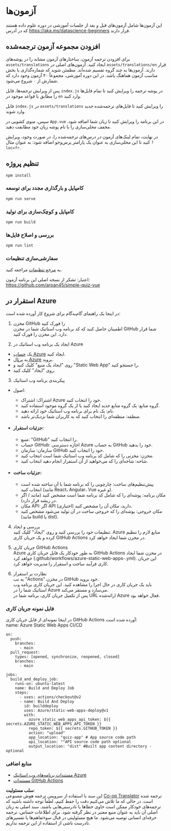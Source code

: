 <!--
CO_OP_TRANSLATOR_METADATA:
{
  "original_hash": "e92c33ea498915a13c9aec162616db18",
  "translation_date": "2025-08-24T00:39:18+00:00",
  "source_file": "quiz-app/README.md",
  "language_code": "fa"
}
-->
# آزمون‌ها

این آزمون‌ها شامل آزمون‌های قبل و بعد از جلسات آموزشی در دوره علوم داده هستند که در آدرس https://aka.ms/datascience-beginners قرار دارند.

## افزودن مجموعه آزمون ترجمه‌شده

برای افزودن ترجمه آزمون، ساختارهای آزمون مشابه را در پوشه‌های `assets/translations` ایجاد کنید. آزمون‌های اصلی در `assets/translations/en` قرار دارند. آزمون‌ها به چند گروه تقسیم شده‌اند. مطمئن شوید که شماره‌گذاری با بخش مناسب آزمون هماهنگ باشد. در این دوره آموزشی، مجموعاً ۴۰ آزمون وجود دارد که شمارش از ۰ شروع می‌شود.

پس از ویرایش ترجمه‌ها، فایل `index.js` در پوشه ترجمه را ویرایش کنید تا تمام فایل‌ها را مطابق با قواعد موجود در `en` وارد کنید.

فایل `index.js` در `assets/translations` را ویرایش کنید تا فایل‌های ترجمه‌شده جدید وارد شوند.

سپس، منوی کشویی در `App.vue` در این برنامه را ویرایش کنید تا زبان شما اضافه شود. مخفف محلی‌سازی را با نام پوشه زبان خود مطابقت دهید.

در نهایت، تمام لینک‌های آزمون در درس‌های ترجمه‌شده را، در صورت وجود، ویرایش کنید تا این محلی‌سازی به عنوان یک پارامتر پرس‌وجو اضافه شود: به عنوان مثال `?loc=fr`.

## تنظیم پروژه

```
npm install
```

### کامپایل و بارگذاری مجدد برای توسعه

```
npm run serve
```

### کامپایل و کوچک‌سازی برای تولید

```
npm run build
```

### بررسی و اصلاح فایل‌ها

```
npm run lint
```

### سفارشی‌سازی تنظیمات

به [مرجع تنظیمات](https://cli.vuejs.org/config/) مراجعه کنید.

اعتبار: تشکر از نسخه اصلی این برنامه آزمون: https://github.com/arpan45/simple-quiz-vue

## استقرار در Azure

در اینجا یک راهنمای گام‌به‌گام برای شروع کار آورده شده است:

1. مخزن GitHub را فورک کنید  
اطمینان حاصل کنید که کد برنامه وب استاتیک شما در مخزن GitHub شما قرار دارد. این مخزن را فورک کنید.

2. ایجاد یک برنامه وب استاتیک در Azure  
- یک [حساب Azure](http://azure.microsoft.com) ایجاد کنید.  
- به [پرتال Azure](https://portal.azure.com) بروید.  
- روی "ایجاد یک منبع" کلیک کنید و "Static Web App" را جستجو کنید.  
- روی "ایجاد" کلیک کنید.  

3. پیکربندی برنامه وب استاتیک  
- اصول:  
  - اشتراک: اشتراک Azure خود را انتخاب کنید.  
  - گروه منابع: یک گروه منابع جدید ایجاد کنید یا از یک گروه موجود استفاده کنید.  
  - نام: یک نام برای برنامه وب استاتیک خود ارائه دهید.  
  - منطقه: منطقه‌ای را انتخاب کنید که به کاربران شما نزدیک‌تر باشد.  

- #### جزئیات استقرار:  
  - منبع: "GitHub" را انتخاب کنید.  
  - حساب GitHub: اجازه دسترسی Azure به حساب GitHub خود را بدهید.  
  - سازمان: سازمان GitHub خود را انتخاب کنید.  
  - مخزن: مخزنی را که شامل کد برنامه وب استاتیک شما است انتخاب کنید.  
  - شاخه: شاخه‌ای را که می‌خواهید از آن استقرار انجام دهید انتخاب کنید.  

- #### جزئیات ساخت:  
  - پیش‌تنظیم‌های ساخت: چارچوبی را که برنامه شما با آن ساخته شده است انتخاب کنید (مانند React، Angular، Vue و غیره).  
  - مکان برنامه: پوشه‌ای را که شامل کد برنامه شما است مشخص کنید (مانند / اگر در ریشه قرار دارد).  
  - مکان API: اگر API دارید، مکان آن را مشخص کنید (اختیاری).  
  - مکان خروجی: پوشه‌ای را که خروجی ساخت در آن تولید می‌شود مشخص کنید (مانند build یا dist).  

4. بررسی و ایجاد  
تنظیمات خود را بررسی کنید و روی "ایجاد" کلیک کنید. Azure منابع لازم را تنظیم کرده و یک جریان کاری GitHub Actions در مخزن شما ایجاد خواهد کرد.

5. جریان کاری GitHub Actions  
Azure به طور خودکار یک فایل جریان کاری GitHub Actions در مخزن شما ایجاد خواهد کرد (.github/workflows/azure-static-web-apps-<name>.yml). این جریان کاری فرآیند ساخت و استقرار را مدیریت خواهد کرد.

6. نظارت بر استقرار  
به تب "Actions" در مخزن GitHub خود بروید.  
باید یک جریان کاری در حال اجرا را مشاهده کنید. این جریان کاری برنامه وب استاتیک شما را در Azure می‌سازد و مستقر می‌کند.  
پس از تکمیل جریان کاری، برنامه شما در URL ارائه‌شده Azure فعال خواهد بود.

### فایل نمونه جریان کاری

در اینجا نمونه‌ای از فایل جریان کاری GitHub Actions آورده شده است:  
name: Azure Static Web Apps CI/CD  
```
on:
  push:
    branches:
      - main
  pull_request:
    types: [opened, synchronize, reopened, closed]
    branches:
      - main

jobs:
  build_and_deploy_job:
    runs-on: ubuntu-latest
    name: Build and Deploy Job
    steps:
      - uses: actions/checkout@v2
      - name: Build And Deploy
        id: builddeploy
        uses: Azure/static-web-apps-deploy@v1
        with:
          azure_static_web_apps_api_token: ${{ secrets.AZURE_STATIC_WEB_APPS_API_TOKEN }}
          repo_token: ${{ secrets.GITHUB_TOKEN }}
          action: "upload"
          app_location: "quiz-app" # App source code path
          api_location: ""API source code path optional
          output_location: "dist" #Built app content directory - optional
```

### منابع اضافی  
- [مستندات برنامه‌های وب استاتیک Azure](https://learn.microsoft.com/azure/static-web-apps/getting-started)  
- [مستندات GitHub Actions](https://docs.github.com/actions/use-cases-and-examples/deploying/deploying-to-azure-static-web-app)  

**سلب مسئولیت**:  
این سند با استفاده از سرویس ترجمه هوش مصنوعی [Co-op Translator](https://github.com/Azure/co-op-translator) ترجمه شده است. در حالی که ما تلاش می‌کنیم دقت را حفظ کنیم، لطفاً توجه داشته باشید که ترجمه‌های خودکار ممکن است حاوی خطاها یا نادرستی‌هایی باشند. سند اصلی به زبان اصلی آن باید به عنوان منبع معتبر در نظر گرفته شود. برای اطلاعات حساس، ترجمه حرفه‌ای انسانی توصیه می‌شود. ما هیچ مسئولیتی در قبال سوءتفاهم‌ها یا تفسیرهای نادرست ناشی از استفاده از این ترجمه نداریم.